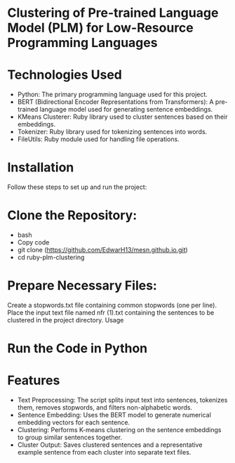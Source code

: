 # Clustering of Pre-trained Language Model (PLM) for Low-Resource Programming Languages

# Technologies Used
- Python: The primary programming language used for this project.
- BERT (Bidirectional Encoder Representations from Transformers): A pre-trained language model used for generating sentence embeddings.
- KMeans Clusterer: Ruby library used to cluster sentences based on their embeddings.
- Tokenizer: Ruby library used for tokenizing sentences into words.
- FileUtils: Ruby module used for handling file operations.
  
# Installation
Follow these steps to set up and run the project:

# Clone the Repository:
- bash
- Copy code
- git clone (https://github.com/EdwarH13/mesn.github.io.git)
- cd ruby-plm-clustering
  
# Prepare Necessary Files:
Create a stopwords.txt file containing common stopwords (one per line).
Place the input text file named nfr (1).txt containing the sentences to be clustered in the project directory.
Usage

# Run the Code in Python

# Features
- Text Preprocessing: The script splits input text into sentences, tokenizes them, removes stopwords, and filters non-alphabetic words.
- Sentence Embedding: Uses the BERT model to generate numerical embedding vectors for each sentence.
- Clustering: Performs K-means clustering on the sentence embeddings to group similar sentences together.
- Cluster Output: Saves clustered sentences and a representative example sentence from each cluster into separate text files.
